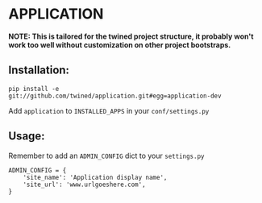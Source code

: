 APPLICATION
===========

**NOTE: This is tailored for the twined project structure, it probably won't work too well without customization on other project bootstraps.**

Installation:
-------------

    pip install -e git://github.com/twined/application.git#egg=application-dev

Add `application` to `INSTALLED_APPS` in your `conf/settings.py`


Usage:
------

Remember to add an `ADMIN_CONFIG` dict to your `settings.py`

    ADMIN_CONFIG = {
        'site_name': 'Application display name',
        'site_url': 'www.urlgoeshere.com',
    }